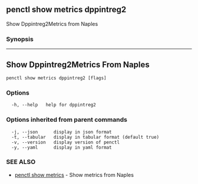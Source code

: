 ## penctl show metrics dppintreg2

Show Dppintreg2Metrics from Naples

### Synopsis



---------------------------------
 Show Dppintreg2Metrics From Naples 
---------------------------------


```
penctl show metrics dppintreg2 [flags]
```

### Options

```
  -h, --help   help for dppintreg2
```

### Options inherited from parent commands

```
  -j, --json      display in json format
  -t, --tabular   display in tabular format (default true)
  -v, --version   display version of penctl
  -y, --yaml      display in yaml format
```

### SEE ALSO
* [penctl show metrics](penctl_show_metrics.md)	 - Show metrics from Naples

